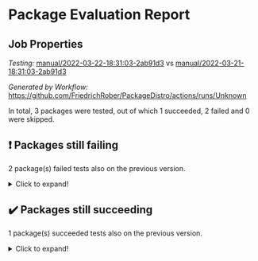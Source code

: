 # Package Evaluation Report

## Job Properties

*Testing:* [manual/2022-03-22-18:31:03-2ab91d3](https://github.com/FriedrichRober/PackageDistro/blob/data/reports/manual/2022-03-22-18:31:03-2ab91d3/test-status.json) vs [manual/2022-03-21-18:31:03-2ab91d3](https://github.com/FriedrichRober/PackageDistro/blob/data/reports/manual/2022-03-21-18:31:03-2ab91d3/test-status.json)

*Generated by Workflow:* https://github.com/FriedrichRober/PackageDistro/actions/runs/Unknown

In total, 3 packages were tested, out of which 1 succeeded, 2 failed and 0 were skipped.

## :exclamation: Packages still failing

2 package(s) failed tests also on the previous version.<details> <summary>Click to expand!</summary>

- aclib 1.3.4 <br>
- agt 0.2 <br>
</details>

## :heavy_check_mark: Packages still succeeding

1 package(s) succeeded tests also on the previous version.<details> <summary>Click to expand!</summary>

- ace 5.5 <br>
</details>

